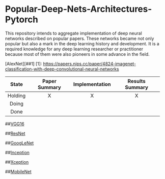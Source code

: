 # Popular-Deep-Nets-Architectures-Pytorch

This repository intends to aggregate implementation of deep neural networks described on popular papers. These networks became not only popular but also a mark in the deep learning history and development. It is a required knowledge for any deep learning researcher or practitioner because most of them were also pioneers in some advance in the field.  


[AlexNet][##1]
[1]: https://papers.nips.cc/paper/4824-imagenet-classification-with-deep-convolutional-neural-networks

State| Paper Summary      | Implementation   | Results Summary  |
:-------------: | :-------------: |:-------------:| :-------------:|
Holding | X | X| X|
Doing | |  |   |
Done | |  |    |

##[VGG16](https://arxiv.org/abs/1505.06798)

##[ResNet](https://arxiv.org/abs/1704.06904)

##[GoogLeNet](https://arxiv.org/abs/1409.4842)

##[Inception](https://arxiv.org/abs/1512.00567)

##[Xception](https://arxiv.org/abs/1610.02357)

##[MobileNet](https://arxiv.org/abs/1704.04861)
